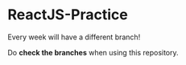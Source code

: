 # ReactJS-Practice

Every week will have a different branch!

Do **check the branches** when using this repository.

